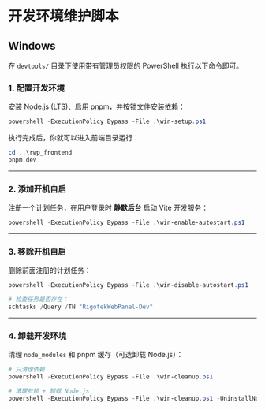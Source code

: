 # 开发环境维护脚本

## Windows

在 `devtools/` 目录下使用带有管理员权限的 PowerShell 执行以下命令即可。  

### 1. 配置开发环境

安装 Node.js (LTS)、启用 pnpm，并按锁文件安装依赖：

```powershell
powershell -ExecutionPolicy Bypass -File .\win-setup.ps1
```

执行完成后，你就可以进入前端目录运行：

```powershell
cd ..\rwp_frontend
pnpm dev
```

---

### 2. 添加开机自启

注册一个计划任务，在用户登录时 **静默后台** 启动 Vite 开发服务：

```powershell
powershell -ExecutionPolicy Bypass -File .\win-enable-autostart.ps1
```

---

### 3. 移除开机自启

删除前面注册的计划任务：

```powershell
powershell -ExecutionPolicy Bypass -File .\win-disable-autostart.ps1

# 检查任务是否存在：
schtasks /Query /TN "RigotekWebPanel-Dev"
```

---

### 4. 卸载开发环境

清理 `node_modules` 和 pnpm 缓存（可选卸载 Node.js）：

```powershell
# 只清理依赖
powershell -ExecutionPolicy Bypass -File .\win-cleanup.ps1

# 清理依赖 + 卸载 Node.js
powershell -ExecutionPolicy Bypass -File .\win-cleanup.ps1 -UninstallNode
```